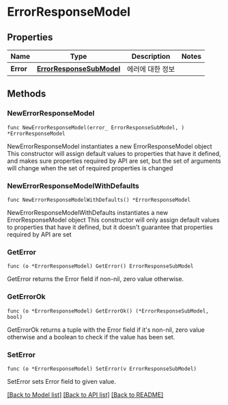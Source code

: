 # ErrorResponseModel

## Properties

Name | Type | Description | Notes
------------ | ------------- | ------------- | -------------
**Error** | [**ErrorResponseSubModel**](ErrorResponseSubModel.md) | 에러에 대한 정보 | 

## Methods

### NewErrorResponseModel

`func NewErrorResponseModel(error_ ErrorResponseSubModel, ) *ErrorResponseModel`

NewErrorResponseModel instantiates a new ErrorResponseModel object
This constructor will assign default values to properties that have it defined,
and makes sure properties required by API are set, but the set of arguments
will change when the set of required properties is changed

### NewErrorResponseModelWithDefaults

`func NewErrorResponseModelWithDefaults() *ErrorResponseModel`

NewErrorResponseModelWithDefaults instantiates a new ErrorResponseModel object
This constructor will only assign default values to properties that have it defined,
but it doesn't guarantee that properties required by API are set

### GetError

`func (o *ErrorResponseModel) GetError() ErrorResponseSubModel`

GetError returns the Error field if non-nil, zero value otherwise.

### GetErrorOk

`func (o *ErrorResponseModel) GetErrorOk() (*ErrorResponseSubModel, bool)`

GetErrorOk returns a tuple with the Error field if it's non-nil, zero value otherwise
and a boolean to check if the value has been set.

### SetError

`func (o *ErrorResponseModel) SetError(v ErrorResponseSubModel)`

SetError sets Error field to given value.



[[Back to Model list]](../README.md#documentation-for-models) [[Back to API list]](../README.md#documentation-for-api-endpoints) [[Back to README]](../README.md)


